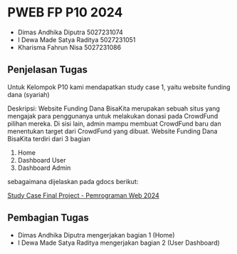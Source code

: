 # PWEB FP P10 2024

-   Dimas Andhika Diputra 5027231074
-   I Dewa Made Satya Raditya 5027231051
-   Kharisma Fahrun Nisa 5027231086

## Penjelasan Tugas

Untuk Kelompok P10 kami mendapatkan study case 1, yaitu website funding dana (syariah)

Deskripsi:
Website Funding Dana BisaKita merupakan sebuah situs yang mengajak para penggunanya untuk melakukan donasi pada CrowdFund pilihan mereka. Di sisi lain, admin mampu membuat CrowdFund baru dan menentukan target dari CrowdFund yang dibuat. Website Funding Dana BisaKita terdiri dari 3 bagian

1. Home
2. Dashboard User
3. Dashboard Admin

sebagaimana dijelaskan pada gdocs berikut:<br>

[Study Case Final Project - Pemrograman Web 2024](https://docs.google.com/document/d16BxWB6s_OG3EvTrIJW1EnTs0gymiHrRZyxOE7dCTGz0/)

## Pembagian Tugas

-   Dimas Andhika Diputra mengerjakan bagian 1 (Home)
-   I Dewa Made Satya Raditya mengerjakan bagian 2 (User Dashboard)
